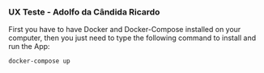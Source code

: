 ### UX Teste - Adolfo da Cândida Ricardo

First you have to have Docker and Docker-Compose installed on your computer, then you just need to type the following command to install and run the App:

```
docker-compose up
```
